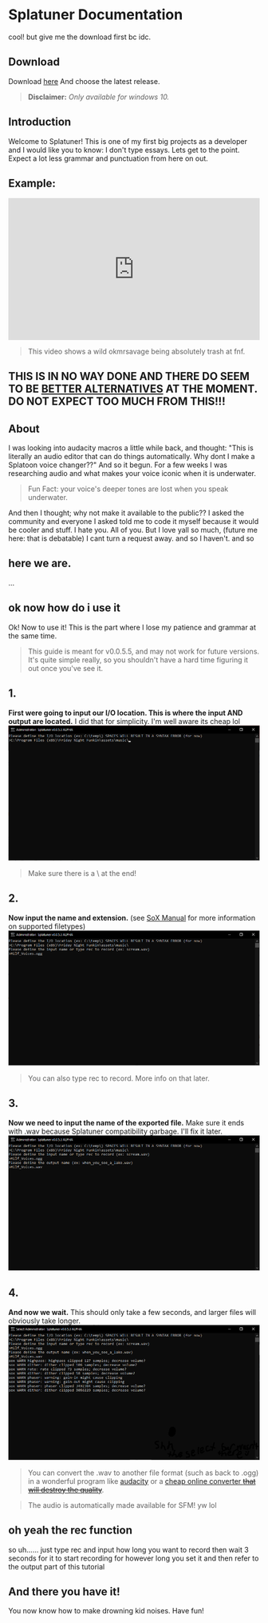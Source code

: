 

# Splatuner Documentation
cool! but give me the download first bc idc.

## Download
Download [here](https://github.com/nomrsavage/Splatuner/releases) And choose the latest release. 

> **Disclaimer:** *Only available for windows 10.*


## Introduction

Welcome to Splatuner! This is one of my first big projects as a developer and I would like you to know: I don't type essays. Lets get to the point. Expect a lot less grammar and punctuation from here on out.

## Example:
<div style="width:100%;height:0px;position:relative;padding-bottom:56.250%;"><iframe src="https://streamable.com/e/xs5u9p?loop=0" frameborder="0" width="100%" height="100%" allowfullscreen style="width:100%;height:100%;position:absolute;left:0px;top:0px;overflow:hidden;"></iframe></div>

> This video shows a wild okmrsavage being absolutely trash at fnf.


## THIS IS IN NO WAY DONE AND THERE DO SEEM TO BE [BETTER ALTERNATIVES](https://aminoapps.com/c/splatoon/page/blog/how-to-make-an-inkling-voice-on-audacity/eYeS_3ubz8wx76abjNplMXwR04pLl8p) AT THE MOMENT. DO NOT EXPECT TOO MUCH FROM THIS!!!

## About
I was looking into audacity macros a little while back, and thought: "This is literally an audio editor that can do things automatically. Why dont I make a Splatoon voice changer??" And so it begun. For a few weeks I was researching audio and what makes your voice iconic when it is underwater. 
> Fun Fact: your voice's deeper tones are lost when you speak underwater.

And then I thought; why not make it available to the public?? I asked the community and everyone I asked told me to code it myself because it would be cooler and stuff. I hate you. All of you. But I love yall so much, (future me here: that is debatable) I cant turn a request away. and so I haven't. and so

## here we are. 
...
##  ok now how do i use it
Ok! Now to use it! This is the part where I lose my patience and grammar at the same time.

> This guide is meant for v0.0.5.5, and may not work for future versions. It's quite simple really, so you shouldn't have a hard time figuring it out once you've see it.

## 1. 

**First were going to input our I/O location. This is where the input AND output are located.**
I did that for simplicity. I'm well aware its cheap lol![example I/O location](https://github.com/nomrsavage/Splatuner/blob/releases/assets/Screenshot%202021-06-04%20121802.png?raw=true)

> Make sure there is a \ at the end! 

## 2.
**Now input the name and extension.** (see [SoX Manual](http://sox.sourceforge.net/soxformat.html#:~:text=SoX%20can%20read%20and%20write,overriding%20the%20file%20type%2C%20e.g.) for more information on supported filetypes)
![Example name](https://github.com/nomrsavage/Splatuner/blob/releases/assets/Screenshot%202021-06-04%20122051.png?raw=true)

> You can also type rec to record. More info on that later. 

## 3.
**Now we need to input the name of the exported file.** Make sure it ends with .wav because Splatuner compatibility garbage. I'll fix it later.
![enter image description here](https://github.com/nomrsavage/Splatuner/blob/releases/assets/Screenshot%202021-06-04%20132310.png?raw=true)
## 4.
**And now we wait.** This should only take a few seconds, and larger files will obviously take longer.
![AHHHHHHHHHH CLIPPING HELP MEEEEEEEEEEEEEEEEEEEEEEEEEEE](https://github.com/nomrsavage/Splatuner/blob/releases/assets/Screenshot%202021-06-04%20133039.png?raw=true)

> You can convert the .wav to another file format (such as back to .ogg) in a wonderful program like [audacity](https://www.audacityteam.org/) or a [cheap online converter ~~that will destroy the quality~~](https://cloudconvert.com/).


> The audio is automatically made available for SFM! yw lol

## oh yeah the rec function
so uh...... just type rec and input how long you want to record
then wait 3 seconds for it to start recording for however long you set it
and then refer to the output part of this tutorial

## And there you have it!
You now know how to make drowning kid noises. Have fun!
